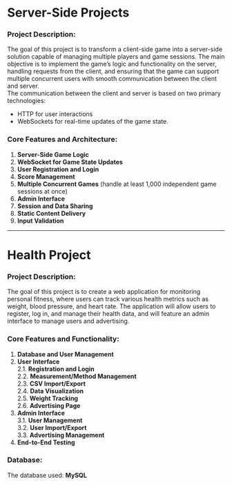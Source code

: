# Server-Side Projects

### Project Description:
The goal of this project is to transform a client-side game into a server-side solution capable of managing multiple players and game sessions. The main objective is to implement the game’s logic and functionality on the server, handling requests from the client, and ensuring that the game can support multiple concurrent users with smooth communication between the client and server.  
The communication between the client and server is based on two primary technologies:  
- HTTP for user interactions  
- WebSockets for real-time updates of the game state.

### Core Features and Architecture:
1. **Server-Side Game Logic**
2. **WebSocket for Game State Updates**
3. **User Registration and Login**
4. **Score Management**
5. **Multiple Concurrent Games** (handle at least 1,000 independent game sessions at once)
6. **Admin Interface**
7. **Session and Data Sharing**
8. **Static Content Delivery**
9. **Input Validation**

---

# Health Project

### Project Description:
The goal of this project is to create a web application for monitoring personal fitness, where users can track various health metrics such as weight, blood pressure, and heart rate. The application will allow users to register, log in, and manage their health data, and will feature an admin interface to manage users and advertising.

### Core Features and Functionality:
1. **Database and User Management**
2. **User Interface**  
   2.1. **Registration and Login**  
   2.2. **Measurement/Method Management**  
   2.3. **CSV Import/Export**  
   2.4. **Data Visualization**  
   2.5. **Weight Tracking**  
   2.6. **Advertising Page**
3. **Admin Interface**  
   3.1. **User Management**  
   3.2. **User Import/Export**  
   3.3. **Advertising Management**
4. **End-to-End Testing**

### Database:
The database used: **MySQL**
